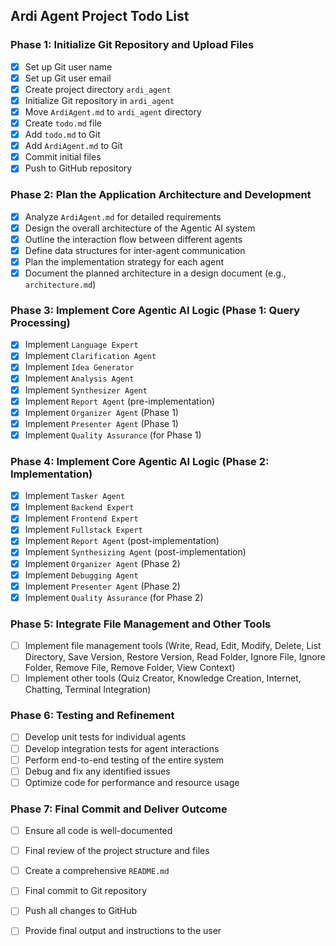 ## Ardi Agent Project Todo List

### Phase 1: Initialize Git Repository and Upload Files
- [x] Set up Git user name
- [x] Set up Git user email
- [x] Create project directory `ardi_agent`
- [x] Initialize Git repository in `ardi_agent`
- [x] Move `ArdiAgent.md` to `ardi_agent` directory
- [x] Create `todo.md` file
- [x] Add `todo.md` to Git
- [x] Add `ArdiAgent.md` to Git
- [x] Commit initial files
- [x] Push to GitHub repository

### Phase 2: Plan the Application Architecture and Development
- [x] Analyze `ArdiAgent.md` for detailed requirements
- [x] Design the overall architecture of the Agentic AI system
- [x] Outline the interaction flow between different agents
- [x] Define data structures for inter-agent communication
- [x] Plan the implementation strategy for each agent
- [x] Document the planned architecture in a design document (e.g., `architecture.md`)

### Phase 3: Implement Core Agentic AI Logic (Phase 1: Query Processing)
- [x] Implement `Language Expert`
- [x] Implement `Clarification Agent`
- [x] Implement `Idea Generator`
- [x] Implement `Analysis Agent`
- [x] Implement `Synthesizer Agent`
- [x] Implement `Report Agent` (pre-implementation)
- [x] Implement `Organizer Agent` (Phase 1)
- [x] Implement `Presenter Agent` (Phase 1)
- [x] Implement `Quality Assurance` (for Phase 1)

### Phase 4: Implement Core Agentic AI Logic (Phase 2: Implementation)
- [x] Implement `Tasker Agent`
- [x] Implement `Backend Expert`
- [x] Implement `Frontend Expert`
- [x] Implement `Fullstack Expert`
- [x] Implement `Report Agent` (post-implementation)
- [x] Implement `Synthesizing Agent` (post-implementation)
- [x] Implement `Organizer Agent` (Phase 2)
- [x] Implement `Debugging Agent`
- [x] Implement `Presenter Agent` (Phase 2)
- [x] Implement `Quality Assurance` (for Phase 2)

### Phase 5: Integrate File Management and Other Tools
- [ ] Implement file management tools (Write, Read, Edit, Modify, Delete, List Directory, Save Version, Restore Version, Read Folder, Ignore File, Ignore Folder, Remove File, Remove Folder, View Context)
- [ ] Implement other tools (Quiz Creator, Knowledge Creation, Internet, Chatting, Terminal Integration)

### Phase 6: Testing and Refinement
- [ ] Develop unit tests for individual agents
- [ ] Develop integration tests for agent interactions
- [ ] Perform end-to-end testing of the entire system
- [ ] Debug and fix any identified issues
- [ ] Optimize code for performance and resource usage

### Phase 7: Final Commit and Deliver Outcome
- [ ] Ensure all code is well-documented
- [ ] Final review of the project structure and files
- [ ] Create a comprehensive `README.md`
- [ ] Final commit to Git repository
- [ ] Push all changes to GitHub
- [ ] Provide final output and instructions to the user

